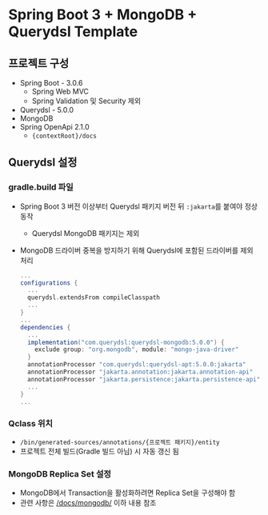 # Spring Boot 3 + MongoDB + Querydsl Template

## 프로젝트 구성

- Spring Boot - 3.0.6
  - Spring Web MVC
  - Spring Validation 및 Security 제외
- Querydsl - 5.0.0
- MongoDB
- Spring OpenApi 2.1.0
  - `{contextRoot}/docs`

## Querydsl 설정

### gradle.build 파일

- Spring Boot 3 버전 이상부터 Querydsl 패키지 버전 뒤 `:jakarta`를 붙여야 정상 동작
  - Querydsl MongoDB 패키지는 제외
- MongoDB 드라이버 중복을 방지하기 위해 Querydsl에 포함된 드라이버를 제외 처리

  ```groovy
  ...
  configurations {
    ...
    querydsl.extendsFrom compileClasspath
    ...
  }
  ...
  dependencies {
    ...
    implementation("com.querydsl:querydsl-mongodb:5.0.0") {
      exclude group: "org.mongodb", module: "mongo-java-driver"
    }
    annotationProcessor "com.querydsl:querydsl-apt:5.0.0:jakarta"
    annotationProcessor "jakarta.annotation:jakarta.annotation-api"
    annotationProcessor "jakarta.persistence:jakarta.persistence-api"
    ...
  }
  ...
  ```

### Qclass 위치

- `/bin/generated-sources/annotations/{프로젝트 패키지}/entity`
- 프로젝트 전체 빌드(Gradle 빌드 아님) 시 자동 갱신 됨

### MongoDB Replica Set 설정

- MongoDB에서 Transaction을 활성화하려면 Replica Set을 구성해야 함
- 관련 사항은 [/docs/mongodb/](/docs/mongodb/) 이하 내용 참조
